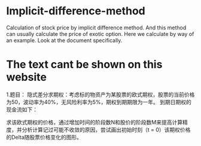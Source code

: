# Implicit-difference-method
Calculation of stock price by implicit difference method. And this method can usually calculate the price of exotic option. Here we calculate by way of an example. Look at the document specifically.
# The text cant be shown on this website
1.题目：
隐式差分求期权：考虑标的物资产为某股票的欧式期权，股票的当前价格为50，波动率为40%，无风险利率为5%，期权到期期限为一年。
到期日期权的现金流如下：

求该欧式期权的价格，通过增加时间的阶段数N和股价的阶段数M来提高计算精度，并分析计算记过可能不收敛的原因，尝试画出初始时刻（t = 0）该期权价格的Delta随股票价格变化的图形。
